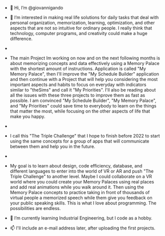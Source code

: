 - 👋 Hi, I’m @giovannigando
- 👀 I’m interested in making real life solutions for daily tasks that deal with personal organization, memorization, learning, optimization, and other aspects that are not so intuitive for ordinary people. I really think that technology, computer programs, and creativity could make a huge difference. 
- 
- The main Project Im working on now and on the next following months is about memorizing concepts and data effectively using a Memory Palace with the shortest amount of instructions. Application is called "My Memory Palace", then I'll improve the "My Schedule Builder" application and then continue with a Project that will help you considering the most important aspects and habits to focus on everyday with indicators similar to "theSims" and call it "My Priorities". I'll also be reading about all the issues with these three projects to improve them as fast as possible. I am convinced "My Schedule Builder", "My Memory Palace", and "My Priorities" could save time to everybody to learn on the things that matter the most, while focusing on the other aspects of life that make you happy. 
- 
- I call this "The Triple Challenge" that I hope to finish before 2022 to start using the same concepts for a group of apps that will communicate between them and help you in the future. 
- 
- My goal is to learn about design, code efficiency, database, and different languages to enter into the world of VR or AR and push "The Triple Challenge" to another level. Maybe I could collaborate on a VR world where you could create your Memory Palaces using real places and add real animations while you walk around it. Then using the Memory Palace concepts to practice taking in front of thousands of virtual people a memorized speech while them give you feedback on your public speaking skills. This is what I love about programming. The possibilities are endless. 
      
- 🌱 I’m currently learning Industrial Engineering, but I code as a hobby. 
- 📫 I'll include an e-mail address later, after uploading the first projects.

